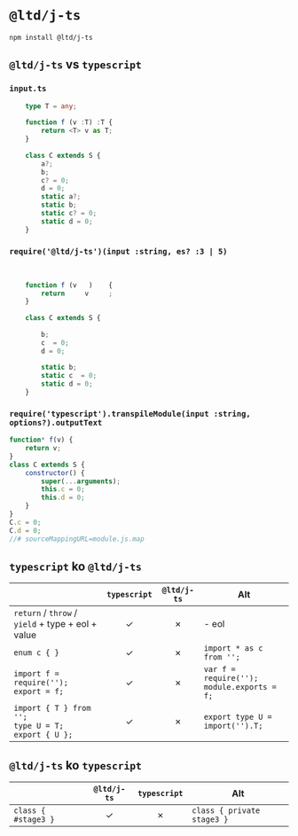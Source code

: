 ﻿
`@ltd/j-ts`
===========

```shell
npm install @ltd/j-ts
```

`@ltd/j-ts` vs `typescript`
---------------------------

### `input.ts`

```TypeScript
	type T = any;
	
	function f (v :T) :T {
		return <T> v as T;
	}
	
	class C extends S {
		a?;
		b;
		c? = 0;
		d = 0;
		static a?;
		static b;
		static c? = 0;
		static d = 0;
	}
```

### `require('@ltd/j-ts')(input :string, es? :3 | 5)`

```JavaScript
	             
	
	function f (v   )    {
		return     v     ;
	}
	
	class C extends S {
		   
		b;
		c  = 0;
		d = 0;
		          
		static b;
		static c  = 0;
		static d = 0;
	}
```

### `require('typescript').transpileModule(input :string, options?).outputText`

```JavaScript
function* f(v) {
    return v;
}
class C extends S {
    constructor() {
        super(...arguments);
        this.c = 0;
        this.d = 0;
    }
}
C.c = 0;
C.d = 0;
//# sourceMappingURL=module.js.map
```

`typescript` ko `@ltd/j-ts`
---------------------------

|                                                             | `typescript` | `@ltd/j-ts`  |               Alt                               |
|-------------------------------------------------------------|:------------:|:------------:|-------------------------------------------------|
| `return` / `throw` / `yield` + type + eol + value           |      ✓      |      ✗      | - eol                                           |
| `enum c { }`                                                |      ✓      |      ✗      | `import * as c from '';`                        |
| `import f = require('');`<br>`export = f;`                  |      ✓      |      ✗      | `var f = require('');`<br>`module.exports = f;` |
| `import { T } from '';`<br>`type U = T;`<br>`export { U };` |      ✓      |      ✗      | `export type U = import('').T;`                 |

`@ltd/j-ts` ko `typescript`
---------------------------

|                     | `@ltd/j-ts`  | `typescript` |              Alt           |
|---------------------|:------------:|:------------:|----------------------------|
| `class { #stage3 }` |      ✓      |      ✗      | `class { private stage3 }` |
